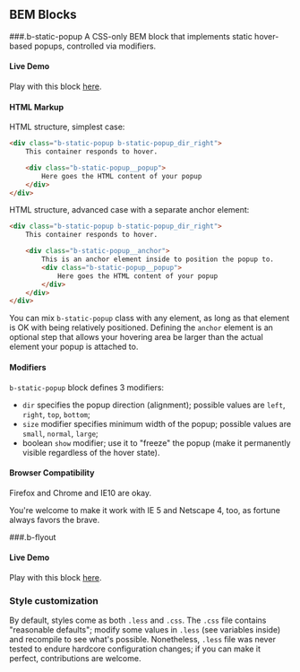 ## BEM Blocks

###.b-static-popup
A CSS-only BEM block that implements static hover-based popups, controlled via modifiers.

#### Live Demo
Play with this block [here](http://htmlpreview.github.io/?https://github.com/ingdir/bem-blocks/blob/master/static-popup/b-static-popup.html).

#### HTML Markup
HTML structure, simplest case:
```html
<div class="b-static-popup b-static-popup_dir_right">
    This container responds to hover.

    <div class="b-static-popup__popup">
        Here goes the HTML content of your popup
    </div>
</div>
```

HTML structure, advanced case with a separate anchor element:
```html
<div class="b-static-popup b-static-popup_dir_right">
    This container responds to hover.

    <div class="b-static-popup__anchor">
        This is an anchor element inside to position the popup to.
        <div class="b-static-popup__popup">
            Here goes the HTML content of your popup
        </div>
    </div>
</div>
```

You can mix `b-static-popup` class with any element, as long as that element is OK with being relatively positioned.
Defining the `anchor` element is an optional step that allows your hovering area be larger than the actual element
your popup is attached to.

#### Modifiers
`b-static-popup` block defines 3 modifiers:
  * `dir` specifies the popup direction (alignment); possible values are `left`, `right`, `top`, `bottom`;
  * `size` modifier specifies minimum width of the popup; possible values are `small`, `normal`, `large`;
  * boolean `show` modifier; use it to "freeze" the popup (make it permanently visible regardless of the hover state).

#### Browser Compatibility
Firefox and Chrome and IE10 are okay.

You're welcome to make it work with IE 5 and Netscape 4, too, as fortune always favors the brave.

###.b-flyout

#### Live Demo
Play with this block [here](http://htmlpreview.github.io/?https://github.com/ingdir/bem-blocks/blob/master/flyout/b-flyout.html).

### Style customization
By default, styles come as both `.less` and `.css`. The `.css` file contains "reasonable defaults"; modify some
values in `.less` (see variables inside) and recompile to see what's possible. Nonetheless, `.less` file was
never tested to endure hardcore configuration changes; if you can make it perfect, contributions are welcome.

